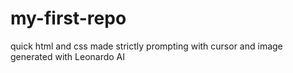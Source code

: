# my-first-repo
quick html and css made strictly prompting with cursor and image generated with Leonardo AI  
